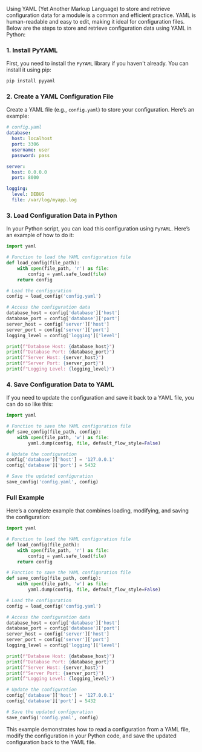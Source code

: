 Using YAML (Yet Another Markup Language) to store and retrieve configuration data for a module is a common and efficient practice. YAML is human-readable and easy to edit, making it ideal for configuration files. Below are the steps to store and retrieve configuration data using YAML in Python:

### 1. Install PyYAML

First, you need to install the `PyYAML` library if you haven't already. You can install it using pip:

```bash
pip install pyyaml
```

### 2. Create a YAML Configuration File

Create a YAML file (e.g., `config.yaml`) to store your configuration. Here’s an example:

```yaml
# config.yaml
database:
  host: localhost
  port: 3306
  username: user
  password: pass

server:
  host: 0.0.0.0
  port: 8000

logging:
  level: DEBUG
  file: /var/log/myapp.log
```

### 3. Load Configuration Data in Python

In your Python script, you can load this configuration using `PyYAML`. Here’s an example of how to do it:

```python
import yaml

# Function to load the YAML configuration file
def load_config(file_path):
    with open(file_path, 'r') as file:
        config = yaml.safe_load(file)
    return config

# Load the configuration
config = load_config('config.yaml')

# Access the configuration data
database_host = config['database']['host']
database_port = config['database']['port']
server_host = config['server']['host']
server_port = config['server']['port']
logging_level = config['logging']['level']

print(f"Database Host: {database_host}")
print(f"Database Port: {database_port}")
print(f"Server Host: {server_host}")
print(f"Server Port: {server_port}")
print(f"Logging Level: {logging_level}")
```

### 4. Save Configuration Data to YAML

If you need to update the configuration and save it back to a YAML file, you can do so like this:

```python
import yaml

# Function to save the YAML configuration file
def save_config(file_path, config):
    with open(file_path, 'w') as file:
        yaml.dump(config, file, default_flow_style=False)

# Update the configuration
config['database']['host'] = '127.0.0.1'
config['database']['port'] = 5432

# Save the updated configuration
save_config('config.yaml', config)
```

### Full Example

Here’s a complete example that combines loading, modifying, and saving the configuration:

```python
import yaml

# Function to load the YAML configuration file
def load_config(file_path):
    with open(file_path, 'r') as file:
        config = yaml.safe_load(file)
    return config

# Function to save the YAML configuration file
def save_config(file_path, config):
    with open(file_path, 'w') as file:
        yaml.dump(config, file, default_flow_style=False)

# Load the configuration
config = load_config('config.yaml')

# Access the configuration data
database_host = config['database']['host']
database_port = config['database']['port']
server_host = config['server']['host']
server_port = config['server']['port']
logging_level = config['logging']['level']

print(f"Database Host: {database_host}")
print(f"Database Port: {database_port}")
print(f"Server Host: {server_host}")
print(f"Server Port: {server_port}")
print(f"Logging Level: {logging_level}")

# Update the configuration
config['database']['host'] = '127.0.0.1'
config['database']['port'] = 5432

# Save the updated configuration
save_config('config.yaml', config)
```

This example demonstrates how to read a configuration from a YAML file, modify the configuration in your Python code, and save the updated configuration back to the YAML file.
